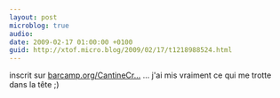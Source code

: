 ```yaml
---
layout: post
microblog: true
audio: 
date: 2009-02-17 01:00:00 +0100
guid: http://xtof.micro.blog/2009/02/17/t1218988524.html
---
```

inscrit sur [barcamp.org/CantineCr...](http://barcamp.org/CantineCrisisCamp) ... j'ai mis vraiment ce qui me trotte dans la tête ;)
